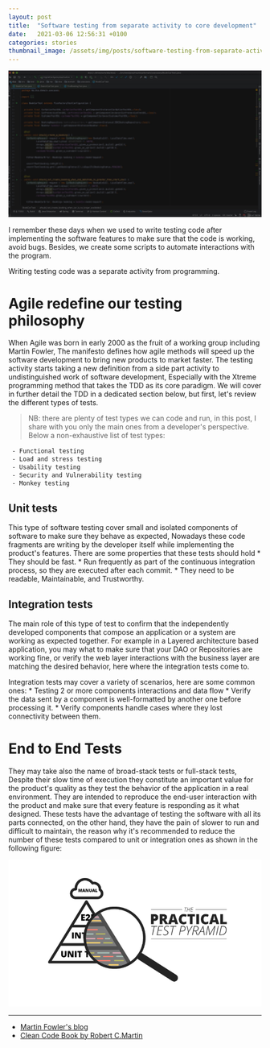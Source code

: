 ```yaml
---
layout: post
title:  "Software testing from separate activity to core development"
date:   2021-03-06 12:56:31 +0100
categories: stories
thumbnail_image: /assets/img/posts/software-testing-from-separate-activity-to-core-development.jpeg
---
```

![author](/assets/img/posts/software-testing-from-separate-activity-to-core-development.jpeg)

I remember these days when we used to write testing code after implementing the software features to make sure
that the code is working, avoid bugs. Besides, we create some scripts to automate interactions with the program.

Writing testing code was a separate activity from programming.

# Agile redefine our testing philosophy

When Agile was born in early 2000 as the fruit of a working group including Martin Fowler, The manifesto defines how agile methods
will speed up the software development to bring new products to market faster. The testing activity starts taking a new
definition from a side part activity to undistinguished work of software development, Especially with 
the Xtreme programming method that takes the TDD as its core paradigm. We will cover in further detail the TDD in a
dedicated section below, but first, let's review the different types of tests.
> NB: there are plenty of test types we can code and run, in this post, I share with you only the main ones
from a developer's perspective. Below a non-exhaustive list of test types:

     - Functional testing
     - Load and stress testing
     - Usability testing
     - Security and Vulnerability testing
     - Monkey testing

## Unit tests
This type of software testing cover small and isolated components of software to make sure they behave as expected,
Nowadays these code fragments are writing by the developer itself while implementing the product's features. There are some
properties that these tests should hold
    * They should be fast.
    * Run frequently as part of the continuous integration process, so they are executed after each commit.
    * They need to be readable, Maintainable, and Trustworthy.
    
## Integration tests
The main role of this type of test to confirm that the independently developed components that compose an application
or a system are working as expected together. For example in a Layered architecture based application, you may what to make
sure that your DAO or Repositories are working fine, or verify the web layer interactions with the business layer are matching
the desired behavior, here where the integration tests come to.

Integration tests may cover a variety  of scenarios, here are some common ones:
    * Testing 2 or more components interactions and data flow
    * Verify the data sent by a component is well-formatted by another one before processing it.
    * Verify components handle cases where they lost connectivity between them.
    
# End to End Tests
They may take also the name of broad-stack tests or full-stack tests, Despite their slow time of execution they constitute
an important value for the product's quality as they test the behavior of the application in a real environment.
They are intended to reproduce the end-user interaction with the product and make sure that every feature is responding as it what designed.
These tests have the advantage of testing the software with all its parts connected, on the other hand, they have the
pain of slower to run and difficult to maintain, the reason why it's recommended to reduce the number of these tests compared to 
unit or integration ones as shown in the following figure:
    
![the test pyramid](/assets/img/figures/test-pyramid.png)

----
* [Martin Fowler's blog](https://martinfowler.com/testing/)
* [Clean Code Book by Robert C.Martin](https://www.pearson.com/us/higher-education/program/Martin-Clean-Code-A-Handbook-of-Agile-Software-Craftsmanship/PGM63937.html)